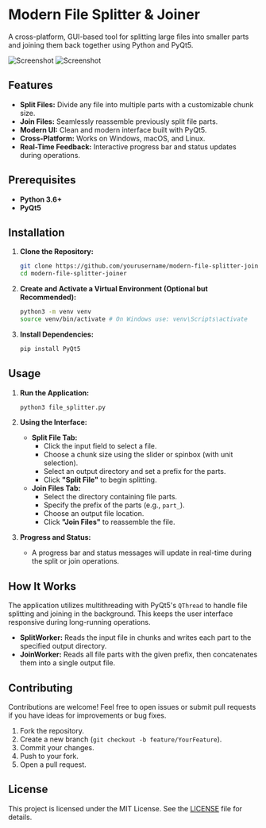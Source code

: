 # Modern File Splitter & Joiner

A cross-platform, GUI-based tool for splitting large files into smaller parts and joining them back together using Python and PyQt5.



![Screenshot](https://github.com/Lemontree7981/File-Splitter-for-linux/blob/main/Split.png?raw=true)
![Screenshot](https://github.com/Lemontree7981/File-Splitter-for-linux/blob/main/Join.png?raw=true)





## Features

- **Split Files:** Divide any file into multiple parts with a customizable chunk size.
- **Join Files:** Seamlessly reassemble previously split file parts.
- **Modern UI:** Clean and modern interface built with PyQt5.
- **Cross-Platform:** Works on Windows, macOS, and Linux.
- **Real-Time Feedback:** Interactive progress bar and status updates during operations.

## Prerequisites

- **Python 3.6+**
- **PyQt5**

## Installation

1. **Clone the Repository:**

   ```bash
   git clone https://github.com/yourusername/modern-file-splitter-joiner.git
   cd modern-file-splitter-joiner
   ```

2. **Create and Activate a Virtual Environment (Optional but Recommended):**

   ```bash
   python3 -m venv venv
   source venv/bin/activate # On Windows use: venv\Scripts\activate
   ```

3. **Install Dependencies:**

   ```bash
   pip install PyQt5
   ```

## Usage

1. **Run the Application:**

   ```bash
   python3 file_splitter.py
   ```

2. **Using the Interface:**
   * **Split File Tab:**
     * Click the input field to select a file.
     * Choose a chunk size using the slider or spinbox (with unit selection).
     * Select an output directory and set a prefix for the parts.
     * Click **"Split File"** to begin splitting.
   * **Join Files Tab:**
     * Select the directory containing file parts.
     * Specify the prefix of the parts (e.g., `part_`).
     * Choose an output file location.
     * Click **"Join Files"** to reassemble the file.

3. **Progress and Status:**
   * A progress bar and status messages will update in real-time during the split or join operations.

## How It Works

The application utilizes multithreading with PyQt5's `QThread` to handle file splitting and joining in the background. This keeps the user interface responsive during long-running operations.

* **SplitWorker:** Reads the input file in chunks and writes each part to the specified output directory.
* **JoinWorker:** Reads all file parts with the given prefix, then concatenates them into a single output file.

## Contributing

Contributions are welcome! Feel free to open issues or submit pull requests if you have ideas for improvements or bug fixes.

1. Fork the repository.
2. Create a new branch (`git checkout -b feature/YourFeature`).
3. Commit your changes.
4. Push to your fork.
5. Open a pull request.

## License

This project is licensed under the MIT License. See the [LICENSE]([LICENSE](https://github.com/Lemontree7981/File-Splitter-for-linux/blob/main/LICENSE)) file for details.
